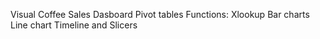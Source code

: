Visual Coffee Sales Dasboard
Pivot tables
Functions: Xlookup
Bar charts
Line chart
Timeline and Slicers

